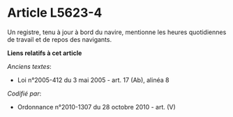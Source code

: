 # Article L5623-4

Un registre, tenu à jour à bord du navire, mentionne les heures quotidiennes de travail et de repos des navigants.

**Liens relatifs à cet article**

_Anciens textes_:

  - Loi n°2005-412 du 3 mai 2005 - art. 17 (Ab), alinéa 8

_Codifié par_:

  - Ordonnance n°2010-1307 du 28 octobre 2010 - art. (V)
